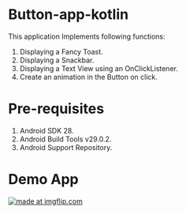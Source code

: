 # Button-app-kotlin
This application Implements following functions:
1. Displaying a Fancy Toast.
2. Displaying a Snackbar.
3. Displaying a Text View using an OnClickListener.
4. Create an animation in the Button on click.

# Pre-requisites
1. Android SDK 28.
2. Android Build Tools v29.0.2.
3. Android Support Repository.

# Demo App

<a href="https://imgflip.com/gif/3mhtax"><img src="https://i.imgflip.com/3mhtax.gif" title="made at imgflip.com"/></a>
